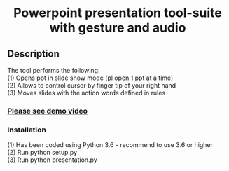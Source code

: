<h1 align="center">Powerpoint presentation tool-suite with gesture and audio</h1>

## Description
The tool performs the following:  
(1) Opens ppt in slide show mode (pl open 1 ppt at a time)  
(2) Allows to control cursor by finger tip of your right hand  
(3) Moves slides with the action words defined in rules  

### [Please see demo video](https://www.youtube.com/watch?v=X1D0ceIVELw)

### Installation
(1) Has been coded using Python 3.6 - recommend to use 3.6 or higher  
(2) Run python setup.py  
(3) Run python presentation.py  
